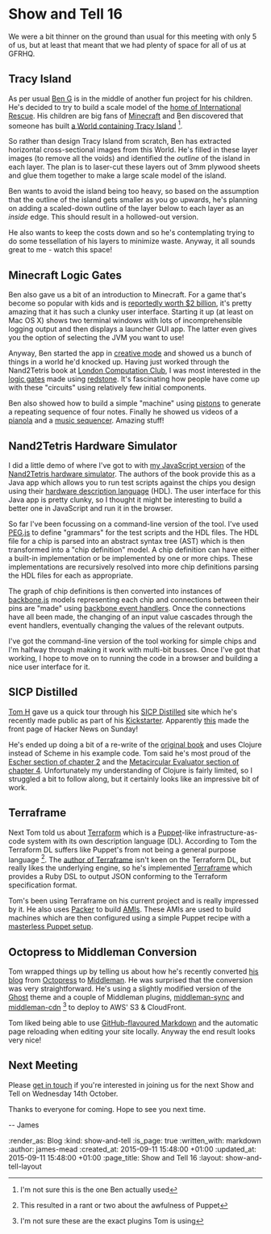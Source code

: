 Show and Tell 16
================

We were a bit thinner on the ground than usual for this meeting with only 5 of us, but at least that meant that we had plenty of space for all of us at GFRHQ.

## Tracy Island

As per usual [Ben G][] is in the middle of another fun project for his children. He's decided to try to build a scale model of the [home of International Rescue][tracy-island]. His children are big fans of [Minecraft][] and Ben discovered that someone has built [a World containing Tracy Island][minecraft-tracy-island] [^1].

So rather than design Tracy Island from scratch, Ben has extracted horizontal cross-sectional images from this World. He's filled in these layer images (to remove all the voids) and identified the *outline* of the island in each layer. The plan is to laser-cut these layers out of 3mm plywood sheets and glue them together to make a large scale model of the island.

Ben wants to avoid the island being too heavy, so based on the assumption that the outline of the island gets smaller as you go upwards, he's planning on adding a scaled-down outline of the layer below to each layer as an *inside* edge. This should result in a hollowed-out version.

He also wants to keep the costs down and so he's contemplating trying to do some tessellation of his layers to minimize waste. Anyway, it all sounds great to me - watch this space!

## Minecraft Logic Gates

Ben also gave us a bit of an introduction to Minecraft. For a game that's become so popular with kids and is [reportedly worth $2 billion][microsoft-buying-minecraft], it's pretty amazing that it has such a clunky user interface. Starting it up (at least on Mac OS X) shows two terminal windows with lots of incomprehensible logging output and then displays a launcher GUI app. The latter even gives you the option of selecting the JVM you want to use!

Anyway, Ben started the app in [creative mode][minecraft-creative-mode] and showed us a bunch of things in a world he'd knocked up. Having just worked through the Nand2Tetris book at [London Computation Club][london-computation-club], I was most interested in the [logic gates][minecraft-logic-gates] made using [redstone][minecraft-redstone]. It's fascinating how people have come up with these "circuits" using relatively few initial components.

Ben also showed how to build a simple "machine" using [pistons][minecraft-piston] to generate a repeating sequence of four notes. Finally he showed us videos of a [pianola][minecraft-pianola] and a [music sequencer][minecraft-music-sequencer]. Amazing stuff!

## Nand2Tetris Hardware Simulator

I did a little demo of where I've got to with [my JavaScript version][nand2tetris-js] of the [Nand2Tetris hardware simulator][nand2tetris-hardware-simulator]. The authors of the book provide this as a Java app which allows you to run test scripts against the chips you design using their [hardware description language][hardware-description-language] (HDL). The user interface for this Java app is pretty clunky, so I thought it might be interesting to build a better one in JavaScript and run it in the browser.

So far I've been focussing on a command-line version of the tool. I've used [PEG.js][peg-js] to define "grammars" for the test scripts and the HDL files. The HDL file for a chip is parsed into an abstract syntax tree (AST) which is then transformed into a "chip definition" model. A chip definition can have either a built-in implementation or be implemented by one or more chips. These implementations are recursively resolved into more chip definitions parsing the HDL files for each as appropriate.

The graph of chip definitions is then converted into instances of [backbone.js][backbone-js] models representing each chip and connections between their pins are "made" using [backbone event handlers][]. Once the connections have all been made, the changing of an input value cascades through the event handlers, eventually changing the values of the relevant outputs.

I've got the command-line version of the tool working for simple chips and I'm halfway through making it work with multi-bit busses. Once I've got that working, I hope to move on to running the code in a browser and building a nice user interface for it.

## SICP Distilled

[Tom H][tom-h] gave us a quick tour through his [SICP Distilled][sicp-distilled] site which he's recently made public as part of his [Kickstarter][sicp-distilled-kickstarter]. Apparently [this][sicp-distilled-on-hacker-news] made the front page of Hacker News on Sunday!

He's ended up doing a bit of a re-write of the [original book][sicp-book] and uses Clojure instead of Scheme in his example code. Tom said he's most proud of the [Escher section of chapter 2][sicp-distilled-escher] and the [Metacircular Evaluator section of chapter 4][sicp-distilled-evaluator]. Unfortunately my understanding of Clojure is fairly limited, so I struggled a bit to follow along, but it certainly looks like an impressive bit of work.

## Terraframe

Next Tom told us about [Terraform][] which is a [Puppet][]-like infrastructure-as-code system with its own description language (DL). According to Tom the Terraform DL suffers like Puppet's from not being a general purpose language [^2]. The [author of Terraframe][terraframe-author] isn't keen on the Terraform DL, but really likes the underlying engine, so he's implemented [Terraframe][] which provides a Ruby DSL to output JSON conforming to the Terraform specification format.

Tom's been using Terraframe on his current project and is really impressed by it. He also uses [Packer][] to build [AMIs][]. These AMIs are used to build machines which are then configured using a simple Puppet recipe with a [masterless Puppet setup][masterless-puppet].

## Octopress to Middleman Conversion

Tom wrapped things up by telling us about how he's recently converted [his blog][tom-h] from [Octopress][] to [Middleman][]. He was surprised that the conversion was very straightforward. He's using a slightly modified version of the [Ghost][] theme and a couple of Middleman plugins, [middleman-sync][] and [middleman-cdn][] [^3] to deploy to AWS' S3 & CloudFront.

Tom liked being able to use [GitHub-flavoured Markdown][github-flavoured-markdown] and the automatic page reloading when editing your site locally. Anyway the end result looks very nice!

## Next Meeting

Please [get in touch][contact] if you're interested in joining us for the next Show and Tell on Wednesday 14th October.

Thanks to everyone for coming. Hope to see you next time.

-- James

[Ben G]: https://twitter.com/beng
[tracy-island]: https://en.wikipedia.org/wiki/Tracy_Island
[Minecraft]: https://en.wikipedia.org/wiki/Minecraft
[minecraft-tracy-island]: http://www.planetminecraft.com/project/thunderbirds-tracy-island/
[microsoft-buying-minecraft]: http://arstechnica.com/gaming/2014/09/report-microsoft-to-buy-minecraft-developer-mojang-for-2-billion/
[minecraft-creative-mode]: http://minecraft.wiki/w/Creative
[minecraft-logic-gates]: http://minecraft.wiki/w/Tutorials/Basic_logic_gates
[minecraft-redstone]: http://minecraft.wiki/w/Redstone
[london-computation-club]: http://london.computation.club
[minecraft-piston]: http://minecraft.wiki/w/Piston
[minecraft-pianola]: https://www.youtube.com/watch?v=qt1fOED0vC8
[minecraft-music-sequencer]: https://www.youtube.com/watch?v=bWkgiTvMZKQ
[nand2tetris-js]: https://github.com/floehopper/nand2tetris.js/tree/master
[nand2tetris-hardware-simulator]: http://www.nand2tetris.org/software.php
[hardware-description-language]: https://en.wikipedia.org/wiki/Hardware_description_language
[peg-js]: http://pegjs.org/
[backbone-js]: http://backbonejs.org/
[tom-h]: http://www.thattommyhall.com/
[sicp-distilled]: http://www.sicpdistilled.com/
[sicp-distilled-on-hacker-news]: https://news.ycombinator.com/item?id=10178544
[sicp-distilled-kickstarter]: https://www.kickstarter.com/projects/1751759988/sicp-distilled
[sicp-distilled-escher]: http://www.sicpdistilled.com/section/2-escher/
[sicp-distilled-evaluator]: http://www.sicpdistilled.com/section/4.1/
[Terraform]: https://www.terraform.io/
[Terraframe]: https://github.com/eropple/terraframe
[Puppet]: https://puppetlabs.com/
[terraframe-author]: http://edcanhack.com/
[Packer]: https://www.packer.io/
[AMIs]: http://docs.aws.amazon.com/AWSEC2/latest/UserGuide/AMIs.html
[masterless-puppet]: https://www.digitalocean.com/community/tutorials/how-to-set-up-a-masterless-puppet-environment-on-ubuntu-14-04
[Octopress]: http://octopress.org/
[Middleman]: https://middlemanapp.com/
[Ghost]: https://ghost.org/
[middleman-sync]: https://github.com/middleman-contrib/middleman-sync
[middleman-cdn]: https://github.com/leighmcculloch/middleman-cdn
[github-flavoured-markdown]: https://help.github.com/articles/github-flavored-markdown/
[backbone event handlers]: http://backbonejs.org/#Events
[sicp-book]: https://mitpress.mit.edu/sicp/full-text/book/book.html
[contact]: /contact

[^1]: I'm not sure this is the one Ben actually used
[^2]: This resulted in a rant or two about the awfulness of Puppet
[^3]: I'm not sure these are the exact plugins Tom is using

:render_as: Blog
:kind: show-and-tell
:is_page: true
:written_with: markdown
:author: james-mead
:created_at: 2015-09-11 15:48:00 +01:00
:updated_at: 2015-09-11 15:48:00 +01:00
:page_title: Show and Tell 16
:layout: show-and-tell-layout
